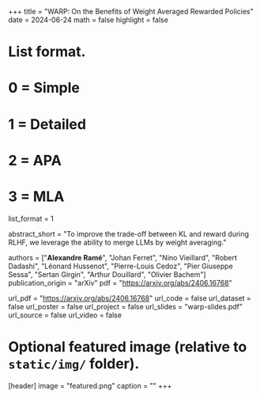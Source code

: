 +++
title = "WARP: On the Benefits of Weight Averaged Rewarded Policies"
date = 2024-06-24
math = false
highlight = false

# List format.
#   0 = Simple
#   1 = Detailed
#   2 = APA
#   3 = MLA
list_format = 1

abstract_short = "To improve the trade-off between KL and reward during RLHF, we leverage the ability to merge LLMs by weight averaging."

authors = ["**Alexandre Ramé**", "Johan Ferret", "Nino Vieillard", "Robert Dadashi", "Léonard Hussenot", "Pierre-Louis Cedoz", "Pier Giuseppe Sessa", "Sertan Girgin", "Arthur Douillard", "Olivier Bachem"]
publication_origin = "arXiv"
pdf = "https://arxiv.org/abs/2406.16768"

url_pdf = "https://arxiv.org/abs/2406.16768"
url_code = false
url_dataset = false
url_poster = false
url_project = false
url_slides = "warp-slides.pdf"
url_source = false
url_video = false


# Optional featured image (relative to `static/img/` folder).
[header]
image = "featured.png"
caption = ""
+++
